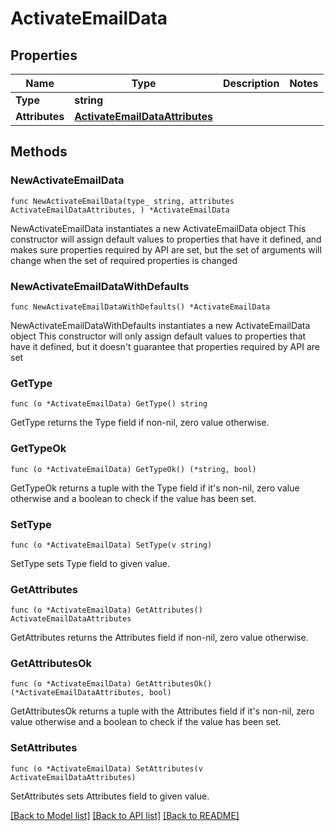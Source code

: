 # ActivateEmailData

## Properties

Name | Type | Description | Notes
------------ | ------------- | ------------- | -------------
**Type** | **string** |  | 
**Attributes** | [**ActivateEmailDataAttributes**](ActivateEmailDataAttributes.md) |  | 

## Methods

### NewActivateEmailData

`func NewActivateEmailData(type_ string, attributes ActivateEmailDataAttributes, ) *ActivateEmailData`

NewActivateEmailData instantiates a new ActivateEmailData object
This constructor will assign default values to properties that have it defined,
and makes sure properties required by API are set, but the set of arguments
will change when the set of required properties is changed

### NewActivateEmailDataWithDefaults

`func NewActivateEmailDataWithDefaults() *ActivateEmailData`

NewActivateEmailDataWithDefaults instantiates a new ActivateEmailData object
This constructor will only assign default values to properties that have it defined,
but it doesn't guarantee that properties required by API are set

### GetType

`func (o *ActivateEmailData) GetType() string`

GetType returns the Type field if non-nil, zero value otherwise.

### GetTypeOk

`func (o *ActivateEmailData) GetTypeOk() (*string, bool)`

GetTypeOk returns a tuple with the Type field if it's non-nil, zero value otherwise
and a boolean to check if the value has been set.

### SetType

`func (o *ActivateEmailData) SetType(v string)`

SetType sets Type field to given value.


### GetAttributes

`func (o *ActivateEmailData) GetAttributes() ActivateEmailDataAttributes`

GetAttributes returns the Attributes field if non-nil, zero value otherwise.

### GetAttributesOk

`func (o *ActivateEmailData) GetAttributesOk() (*ActivateEmailDataAttributes, bool)`

GetAttributesOk returns a tuple with the Attributes field if it's non-nil, zero value otherwise
and a boolean to check if the value has been set.

### SetAttributes

`func (o *ActivateEmailData) SetAttributes(v ActivateEmailDataAttributes)`

SetAttributes sets Attributes field to given value.



[[Back to Model list]](../README.md#documentation-for-models) [[Back to API list]](../README.md#documentation-for-api-endpoints) [[Back to README]](../README.md)


